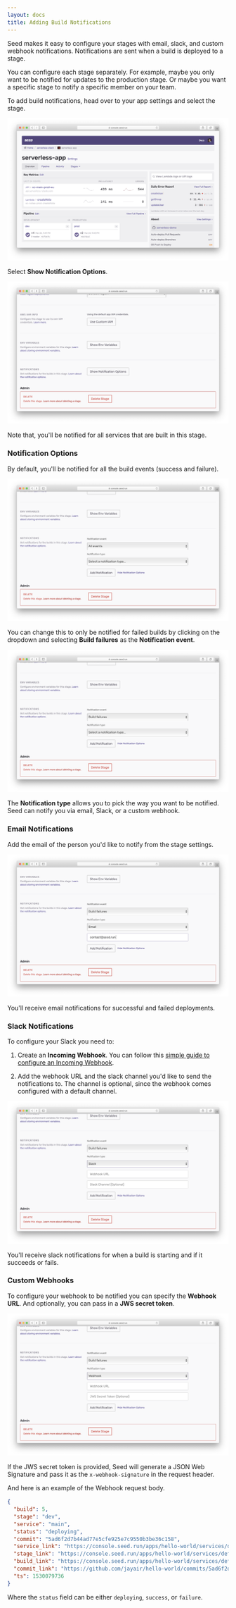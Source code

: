 ```yaml
---
layout: docs
title: Adding Build Notifications
---
```


Seed makes it easy to configure your stages with email, slack, and custom webhook notifications. Notifications are sent when a build is deployed to a stage.

You can configure each stage separately. For example, maybe you only want to be notified for updates to the production stage. Or maybe you want a specific stage to notify a specific member on your team.

To add build notifications, head over to your app settings and select the stage.

![Select stage](/assets/docs/adding-build-notifications/select-stage.png)

Select **Show Notification Options**.

![Click Show Notification Options](/assets/docs/adding-build-notifications/click-show-notification-options.png)

Note that, you'll be notified for all services that are built in this stage.

### Notification Options

By default, you'll be notified for all the build events (success and failure).

![Notification events](/assets/docs/adding-build-notifications/notification-events.png)

You can change this to only be notified for failed builds by clicking on the dropdown and selecting **Build failures** as the **Notification event**.

![Notification build failure event](/assets/docs/adding-build-notifications/notification-build-failure-event.png)

The **Notification type** allows you to pick the way you want to be notified. Seed can notify you via email, Slack, or a custom webhook.

### Email Notifications

Add the email of the person you'd like to notify from the stage settings.

![Add email notification](/assets/docs/adding-build-notifications/add-email-notification.png)

You'll receive email notifications for successful and failed deployments.

### Slack Notifications

To configure your Slack you need to:

1. Create an **Incoming Webhook**. You can follow this [simple guide to configure an Incoming Webhook](https://get.slack.help/hc/en-us/articles/115005265063-Incoming-WebHooks-for-Slack).

2. Add the webhook URL and the slack channel you'd like to send the notifications to. The channel is optional, since the webhook comes configured with a default channel.

![Add slack notification](/assets/docs/adding-build-notifications/add-slack-notification.png)

You'll receive slack notifications for when a build is starting and if it succeeds or fails.

### Custom Webhooks

To configure your webhook to be notified you can specify the **Webhook URL**. And optionally, you can pass in a **JWS secret token**.

![Add webhook notification](/assets/docs/adding-build-notifications/add-webhook-notification.png)

If the JWS secret token is provided, Seed will generate a JSON Web Signature and pass it as the `x-webhook-signature` in the request header.

And here is an example of the Webhook request body.

``` json
{
  "build": 5,
  "stage": "dev",
  "service": "main",
  "status": "deploying",
  "commit": "5ad6f2d7b44ad77e5cfe925e7c9550b3be36c158",
  "service_link": "https://console.seed.run/apps/hello-world/services/default",
  "stage_link": "https://console.seed.run/apps/hello-world/services/default/stages/dev",
  "build_link": "https://console.seed.run/apps/hello-world/services/default/stages/dev/builds/5",
  "commit_link": "https://github.com/jayair/hello-world/commits/5ad6f2d7b44ad77e5cfe925e7c9550b3be36c158",
  "ts": 1530079736
}
```

Where the `status` field can be either `deploying`, `success`, or `failure`.
